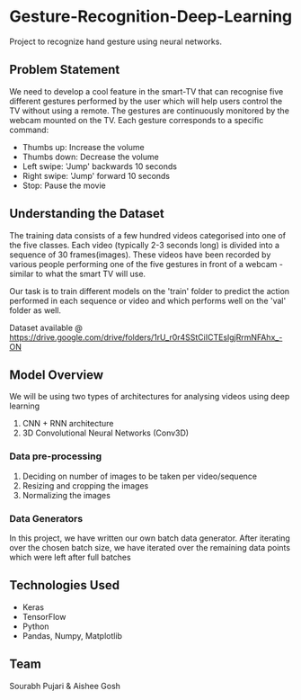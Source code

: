 # Gesture-Recognition-Deep-Learning 
Project to recognize hand gesture using neural networks.

 
## Problem Statement 
We need to develop a cool feature in the smart-TV that can recognise five different gestures performed by the user which will help users control the TV without using a remote.
The gestures are continuously monitored by the webcam mounted on the TV. Each gesture corresponds to a specific command:

- Thumbs up:  Increase the volume
- Thumbs down: Decrease the volume
- Left swipe: 'Jump' backwards 10 seconds
- Right swipe: 'Jump' forward 10 seconds  
- Stop: Pause the movie

## Understanding the Dataset
The training data consists of a few hundred videos categorised into one of the five classes. Each video (typically 2-3 seconds long) is divided into a sequence of 30 frames(images). These videos have been recorded by various people performing one of the five gestures in front of a webcam - similar to what the smart TV will use.

Our task is to train different models on the 'train' folder to predict the action performed in each sequence or video and which performs well on the 'val' folder as well.  

Dataset available @ https://drive.google.com/drive/folders/1rU_r0r4SStCiICTEslgjRrmNFAhx_-ON

## Model Overview
We will be using two types of architectures for analysing videos using deep learning 
1.	CNN + RNN architecture 
2.	3D Convolutional Neural Networks (Conv3D)

### Data pre-processing 
1.	Deciding on number of images to be taken per video/sequence
2.	Resizing and cropping the images
3.	Normalizing the images

### Data Generators
In this project, we have written our own batch data generator. After iterating over the chosen batch size, we have iterated over the remaining data points which were left after full batches

## Technologies Used
- Keras
- TensorFlow
- Python
- Pandas, Numpy, Matplotlib


## Team
Sourabh Pujari & Aishee Gosh
